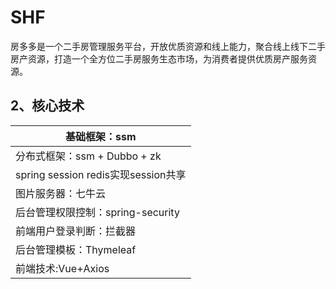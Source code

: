 # SHF
房多多是一个二手房管理服务平台，开放优质资源和线上能力，聚合线上线下二手房产资源，打造一个全方位二手房服务生态市场，为消费者提供优质房产服务资源。

## 2、核心技术

| 基础框架：ssm                       |
| ----------------------------------- |
| 分布式框架：ssm + Dubbo + zk        |
| spring session redis实现session共享 |
| 图片服务器：七牛云                  |
| 后台管理权限控制：spring-security   |
| 前端用户登录判断：拦截器            |
| 后台管理模板：Thymeleaf             |
| 前端技术:Vue+Axios                  |
